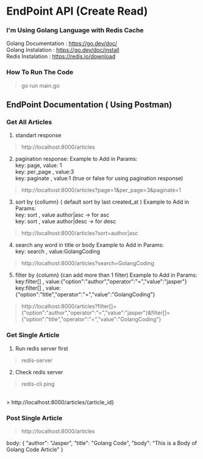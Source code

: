 # EndPoint API (Create Read)
### I'm Using Golang Language with Redis Cache

Golang Documentation : https://go.dev/doc/ <br/>
Golang Instalation : https://go.dev/doc/install <br/>
Redis Instalation : https://redis.io/download
<br/>

### How To Run The Code
> go run main.go

## EndPoint Documentation ( Using Postman)
### Get All Articles
1. standart response
> http://localhost:8000/articles

2. pagination response:
Example to Add in Params: <br/>
key: page, value: 1 <br/>
key: per_page , value:3 <br/>
key: paginate , value:1 (true or false for using pagination response)
> http://localhost:8000/articles?page=1&per_page=3&paginate=1

3. sort by {collumn} ( default sort by last created_at )
Example to Add in Params: <br/>
key: sort , value author|asc -> for asc <br/>
key: sort , value author|desc -> for desc
> http://localhost:8000/articles?sort=author|asc

4. search any word in title or body
Example to Add in Params: <br/>
key: search , value:GolangCoding
> http://localhost:8000/articles?search=GolangCoding

5. filter by {column} (can add more than 1 filter)
Example to Add in Params: <br/>
key:filter[] , value:{"option":"author","operator":"=","value":"jasper"} <br/>
key:filter[] , value:{"option":"title","operator":"=","value":"GolangCoding"}
> http://localhost:8000/articles?filter[]={"option":"author","operator":"=","value":"jasper"}&filter[]={"option":"title","operator":"=","value":"GolangCoding"}

### Get Single Article
1. Run redis server first 
> redis-server
2. Check redis server
> redis-cli ping 
<br/>
> http://localhost:8000/articles/{article_id} 

### Post Single Article
> http://localhost:8000/articles 

body:
{
    "author": "Jasper",
    "title": "Golang Code",
    "body": "This is a Body of Golang Code Article"
}



